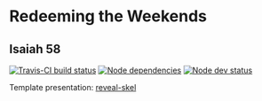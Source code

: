 # Redeeming the Weekends
## Isaiah 58

[![Travis-CI build status](https://travis-ci.org/sermons/redeeming-weekends.svg)](https://travis-ci.org/sermons/redeeming-weekends)
[![Node dependencies](https://david-dm.org/sermons/redeeming-weekends.svg)](https://david-dm.org/sermons/redeeming-weekends)
[![Node dev status](https://david-dm.org/sermons/redeeming-weekends/dev-status.svg)](https://david-dm.org/sermons/redeeming-weekends#info=devDependencies)

Template presentation: [reveal-skel](https://github.com/sermons/reveal-skel)

